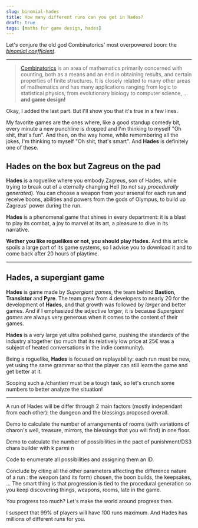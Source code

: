 ```yaml
---
slug: binomial-hades
title: How many different runs can you get in Hades?
draft: true
tags: [maths for game design, hades]
---
```


Let's conjure the old god Combinatorics' most overpowered boon: the [_binomial coefficient_](https://en.wikipedia.org/wiki/Binomial_coefficient).

<!--truncate-->

---

> [Combinatorics](https://en.wikipedia.org/wiki/Combinatorics) is an area of mathematics primarily concerned with counting, both as a means and an end in obtaining results, and certain properties of finite structures. It is closely related to many other areas of mathematics and has many applications ranging from logic to statistical physics, from evolutionary biology to computer science, ... **and game design!**

Okay, I added the last part. But I'll show you that it's true in a few lines.

My favorite games are the ones where, like a good standup comedy bit, every minute a new punchline is dropped and I'm thinking to myself "Oh shit, that's fun". And then, on the way home, while remembering all the jokes, I'm thinking to myself "Oh shit, that's smart". And **Hades** is definitely one of these.

## Hades on the box but Zagreus on the pad

**Hades** is a roguelike where you embody Zagreus, son of Hades, while trying to break out of a eternally changing Hell (to not say _procedurally generated_). You can choose a weapon from your arsenal for each run and receive boons, abilities and powers from the gods of Olympus, to build up Zagreus' power during the run.

**Hades** is a phenomenal game that shines in every department: it is a blast to play its combat, a joy to marvel at its art, a pleasure to dive in its narrative.

**Wether you like roguelikes or not, you should play Hades.** And this article spoils a large part of its game systems, so I advise you to download it and to come back after 20 hours of playtime.

---

## Hades, a supergiant game

**Hades** is game made by _Supergiant games_, the team behind **Bastion**, **Transistor** and **Pyre**. The team grew from 4 developers to nearly 20 for the development of **Hades**, and that growth was followed by _larger_ and better games. And if I emphasized the adjective _larger_, it is because _Supergiant games_ are always very generous when it comes to the content of their games.

**Hades** is a very large yet ultra polished game, pushing the standards of the industry altogether (so much that its relatively low price at 25€ was a subject of heated conversations in the indie community).

Being a roguelike, **Hades** is focused on replayability: each run must be new, yet using the same grammar so that the player can still learn the game and get better at it.

Scoping such a /chantier/ must be a tough task, so let's crunch some numbers to better analyze the situation!

---

A run of Hades will be differ through 2 main factors (mostly independant from each other): the dungeon and the blessings proposed overall.

Demo to calculate the number of arrangements of rooms (with variations of charon's well, treasure, mirrors, the blessings that you will find) in one floor.

Demo to calculate the number of possibilities in the pact of punishment/DS3 chara builder with k parmi n

Code to enumerate all possibilities and assigning them an ID.

Conclude by citing all the other parameters affecting the difference nature of a run : the weapon (and its form) chosen, the boon builds, the keepsakes, ...
The smart thing is that progression is tied to the procedural generation so you keep discovering things, weapons, rooms, late in the game.

You progress too much? Let's make the world around progress then.

I suspect that 99% of players will have 100 runs maximum. And Hades has millions of different runs for you.
